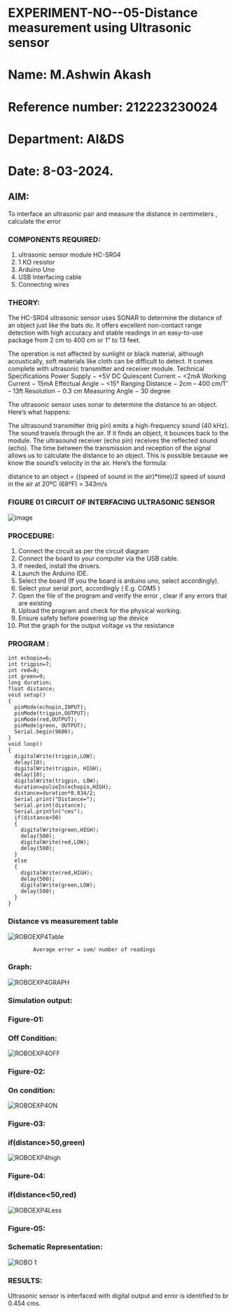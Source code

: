 # EXPERIMENT-NO--05-Distance measurement using Ultrasonic sensor
# Name: M.Ashwin Akash
# Reference number: 212223230024
# Department: AI&DS
# Date: 8-03-2024.

## AIM: 
To interface an ultrasonic pair and measure the distance in centimeters , calculate the error
 
### COMPONENTS REQUIRED:
1.	ultrasonic sensor module HC-SR04
2.	1 KΩ resistor 
3.	Arduino Uno 
4.	USB Interfacing cable 
5.	Connecting wires 


### THEORY: 
The HC-SR04 ultrasonic sensor uses SONAR to determine the distance of an object just like the bats do. It offers excellent non-contact range detection with high accuracy and stable readings in an easy-to-use package from 2 cm to 400 cm or 1” to 13 feet.

The operation is not affected by sunlight or black material, although acoustically, soft materials like cloth can be difficult to detect. It comes complete with ultrasonic transmitter and receiver module.
Technical Specifications
Power Supply − +5V DC
Quiescent Current − <2mA
Working Current − 15mA
Effectual Angle − <15°
Ranging Distance − 2cm – 400 cm/1″ – 13ft
Resolution − 0.3 cm
Measuring Angle − 30 degree

The ultrasonic sensor uses sonar to determine the distance to an object. Here’s what happens:

The ultrasound transmitter (trig pin) emits a high-frequency sound (40 kHz).
The sound travels through the air. If it finds an object, it bounces back to the module.
The ultrasound receiver (echo pin) receives the reflected sound (echo).
The time between the transmission and reception of the signal allows us to calculate the distance to an object. This is possible because we know the sound’s velocity in the air. Here’s the formula:

distance to an object = ((speed of sound in the air)*time)/2
speed of sound in the air at 20ºC (68ºF) = 343m/s

### FIGURE 01 CIRCUIT OF INTERFACING ULTRASONIC SENSOR 


![image](https://user-images.githubusercontent.com/36288975/166430594-5adb4ca9-5a42-4781-a7e6-7236b3766a85.png)



### PROCEDURE:
1.	Connect the circuit as per the circuit diagram 
2.	Connect the board to your computer via the USB cable.
3.	If needed, install the drivers.
4.	Launch the Arduino IDE.
5.	Select the board (If you the board is arduino uno, select accordingly).
6.	Select your serial port, accordingly ( E.g. COM5 )
7.	Open the file of the program  and verify the error , clear if any errors that are existing 
8.	Upload the program and check for the physical working. 
9.	Ensure safety before powering up the device 
10.	Plot the graph for the output voltage vs the resistance 


### PROGRAM :
```
int echopin=6;
int trigpin=7;
int red=8;
int green=9;
long duration;
float distance;
void setup()
{
  pinMode(echopin,INPUT);
  pinMode(trigpin,OUTPUT);
  pinMode(red,OUTPUT);
  pinMode(green, OUTPUT);
  Serial.begin(9600);
}
void loop()
{
  digitalWrite(trigpin,LOW);
  delay(10);
  digitalWrite(trigpin, HIGH);
  delay(10); 
  digitalWrite(trigpin, LOW);
  duration=pulseIn(echopin,HIGH);
  distance=duration*0.034/2;
  Serial.print("Distance=");
  Serial.print(distance);
  Serial.println("cms");
  if(distance>50)
  {
    digitalWrite(green,HIGH);
    delay(500);
    digitalWrite(red,LOW);
    delay(500);
  }
  else
  {
    digitalWrite(red,HIGH);
    delay(500);
    digitalWrite(green,LOW);
    delay(500);
  }
}
```





### Distance vs measurement table 

![ROBOEXP4Table](https://github.com/AshwinAkash24/Experiment--04-Interfacing-digital-output-with-arduino-ultrasonic-sensor/assets/144979248/3d3fcf14-56f3-40b9-bef9-afa85a9fbcf4)
		
			
			Average error = sum/ number of readings 
### Graph:
![ROBOEXP4GRAPH](https://github.com/AshwinAkash24/Experiment--04-Interfacing-digital-output-with-arduino-ultrasonic-sensor/assets/144979248/604209e8-de3e-4339-8bde-7ca6f1911d3d)

 
### Simulation output:
### Figure-01: 
### Off Condition:
![ROBOEXP4OFF](https://github.com/AshwinAkash24/Experiment--04-Interfacing-digital-output-with-arduino-ultrasonic-sensor/assets/144979248/516e76e6-54cc-4be4-80d4-552b81c25752)
### Figure-02:
### On condition:
![ROBOEXP4ON](https://github.com/AshwinAkash24/Experiment--04-Interfacing-digital-output-with-arduino-ultrasonic-sensor/assets/144979248/6df0a54a-ec77-4971-ac01-cc97c5f00d7a)
### Figure-03:
### if(distance>50,green)
![ROBOEXP4high](https://github.com/AshwinAkash24/Experiment--04-Interfacing-digital-output-with-arduino-ultrasonic-sensor/assets/144979248/ced1c989-c682-460f-a5b5-c4ba81a60bc8)
### Figure-04:
### if(distance<50,red)
![ROBOEXP4Less](https://github.com/AshwinAkash24/Experiment--04-Interfacing-digital-output-with-arduino-ultrasonic-sensor/assets/144979248/32b645dc-5e26-4aad-ac82-494c0afe5305)
### Figure-05:
### Schematic Representation:
![ROBO 1](https://github.com/AshwinAkash24/Experiment--04-Interfacing-digital-output-with-arduino-ultrasonic-sensor/assets/144979248/62120750-e3d0-4eae-8c36-ac0ed125614c)





### RESULTS:
Ultrasonic sensor is interfaced with digital output and error is identified to br 0.454 cms.



 
